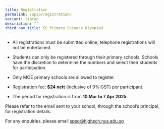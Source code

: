 ```yaml
---
title: Registration
permalink: /spso/registration/
variant: tiptap
description: ""
third_nav_title: SG Primary Science Olympiad
---
```

<ul data-tight="true" class="tight">
<li>
<p>All registrations must be submitted online; telephone registrations will
not be entertained.</p>
</li>
<li>
<p>Students can only be registered through their primary schools. Schools
have the discretion to determine the numbers and select their students
for participation.</p>
</li>
<li>
<p>Only MOE primary schools are allowed to register.</p>
</li>
<li>
<p>Registration fee: <strong>$24 nett</strong> (inclusive of 9% GST) per participant.</p>
</li>
<li>
<p>The period for registration is from <strong>10 Mar to 7 Apr 2025</strong>.</p>
</li>
</ul>
<p>Please refer to the email sent to your school, through the school’s principal,
for registration details.</p>
<p>For any enquiries, please email <a href="mailto:spso@highsch.nus.edu.sg" rel="noopener noreferrer nofollow" target="_blank">spso@highsch.nus.edu.sg</a>
</p>
<p></p>
<p></p>